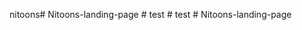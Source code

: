 nitoons#   N i t o o n s - l a n d i n g - p a g e  
 #   t e s t  
 #   t e s t  
 #   N i t o o n s - l a n d i n g - p a g e  
 